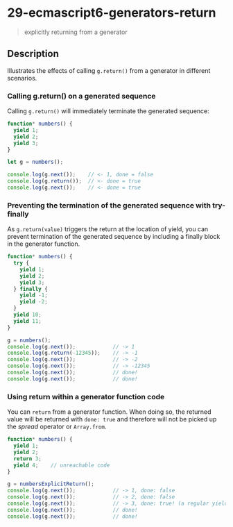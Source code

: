 # 29-ecmascript6-generators-return
> explicitly returning from a generator

## Description
Illustrates the effects of calling `g.return()` from a generator in different scenarios.

### Calling g.return() on a generated sequence
Calling `g.return()` will immediately terminate the generated sequence:

```javascript
function* numbers() {
  yield 1;
  yield 2;
  yield 3;
}

let g = numbers();

console.log(g.next());    // <- 1, done = false
console.log(g.return());  // <- done = true
console.log(g.next());    // <- done = true
```

### Preventing the termination of the generated sequence with try-finally
As `g.return(value)` triggers the return at the location of yield, you can prevent termination of the generated sequence by including a finally block in the generator function.

```javascript
function* numbers() {
  try {
    yield 1;
    yield 2;
    yield 3;
  } finally {
    yield -1;
    yield -2;
  }
  yield 10;
  yield 11;
}

g = numbers();
console.log(g.next());            // -> 1
console.log(g.return(-12345));    // -> -1
console.log(g.next());            // -> -2
console.log(g.next());            // -> -12345
console.log(g.next());            // done!
console.log(g.next());            // done!
```

### Using return within a generator function code
You can `return` from a generator function. When doing so, the returned value will be returned with `done: true` and therefore will not be picked up the *spread* operator or `Array.from`.

```javascript
function* numbers() {
  yield 1;
  yield 2;
  return 3;
  yield 4;    // unreachable code
}

g = numbersExplicitReturn();
console.log(g.next());            // -> 1, done: false
console.log(g.next());            // -> 2, done: false
console.log(g.next());            // -> 3, done: true! (a regular yield would've produced 3, done: false)
console.log(g.next());            // done!
console.log(g.next());            // done!
```

